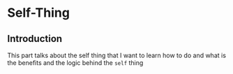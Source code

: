 # Self-Thing

## Introduction

This part talks about the self thing that I want to learn how to do
and what is the benefits and the logic behind the `self` thing 
